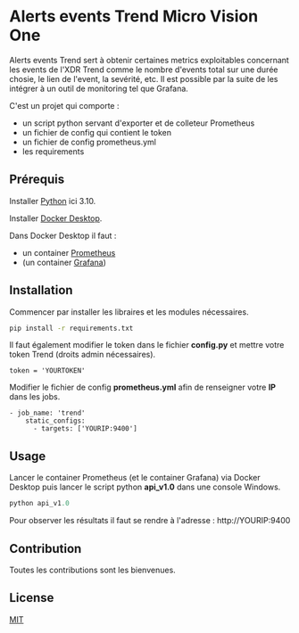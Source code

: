 # Alerts events Trend Micro Vision One

Alerts events Trend sert à obtenir certaines metrics exploitables concernant les events de l'XDR Trend comme le nombre d'events total sur une durée chosie, le lien de l'event, la sevérité, etc. Il est possible par la suite de les intégrer à un outil de monitoring tel que Grafana. 

C'est un projet qui comporte :
  - un script python servant d'exporter et de colleteur Prometheus 
  - un fichier de config qui contient le token
  - un fichier de config prometheus.yml 
  - les requirements

## Prérequis
Installer [Python](https://apps.microsoft.com/store/detail/python-310/9PJPW5LDXLZ5) ici 3.10.

Installer [Docker Desktop](https://www.docker.com/products/docker-desktop/).

Dans Docker Desktop il faut :
  - un container [Prometheus](https://prometheus.io/)
  - (un container [Grafana](https://grafana.com/))

## Installation

Commencer par installer les libraires et les modules nécessaires.

```bash
pip install -r requirements.txt
```
Il faut également modifier le token dans le fichier **config.py** et mettre votre token Trend (droits admin nécessaires).

`token = 'YOURTOKEN'`

Modifier le fichier de config **prometheus.yml** afin de renseigner votre **IP** dans les jobs. 

```
- job_name: 'trend'
    static_configs:
      - targets: ['YOURIP:9400']
```

## Usage
Lancer le container Prometheus (et le container Grafana) via Docker Desktop puis lancer le script python **api_v1.0** dans une console Windows.

```python
python api_v1.0
```

Pour observer les résultats il faut se rendre à l'adresse : http://YOURIP:9400 

## Contribution

Toutes les contributions sont les bienvenues.

## License

[MIT](httpschoosealicense.comlicensesmit)
